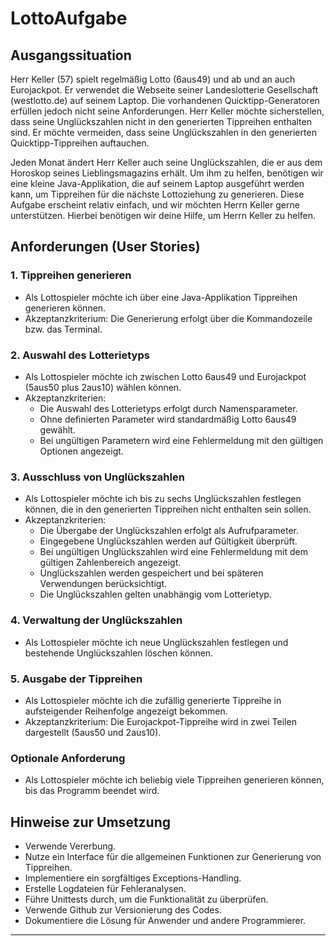 # LottoAufgabe

## Ausgangssituation

Herr Keller (57) spielt regelmäßig Lotto (6aus49) und ab und an auch Eurojackpot. Er verwendet die Webseite seiner Landeslotterie Gesellschaft (westlotto.de) auf seinem Laptop. Die vorhandenen Quicktipp-Generatoren erfüllen jedoch nicht seine Anforderungen. Herr Keller möchte sicherstellen, dass seine Unglückszahlen nicht in den generierten Tippreihen enthalten sind. Er möchte vermeiden, dass seine Unglückszahlen in den generierten Quicktipp-Tippreihen auftauchen.

Jeden Monat ändert Herr Keller auch seine Unglückszahlen, die er aus dem Horoskop seines Lieblingsmagazins erhält. Um ihm zu helfen, benötigen wir eine kleine Java-Applikation, die auf seinem Laptop ausgeführt werden kann, um Tippreihen für die nächste Lottoziehung zu generieren. Diese Aufgabe erscheint relativ einfach, und wir möchten Herrn Keller gerne unterstützen. Hierbei benötigen wir deine Hilfe, um Herrn Keller zu helfen.

## Anforderungen (User Stories)

### 1. Tippreihen generieren

- Als Lottospieler möchte ich über eine Java-Applikation Tippreihen generieren können.
- Akzeptanzkriterium: Die Generierung erfolgt über die Kommandozeile bzw. das Terminal.

### 2. Auswahl des Lotterietyps

- Als Lottospieler möchte ich zwischen Lotto 6aus49 und Eurojackpot (5aus50 plus 2aus10) wählen können.
- Akzeptanzkriterien:
    - Die Auswahl des Lotterietyps erfolgt durch Namensparameter.
    - Ohne definierten Parameter wird standardmäßig Lotto 6aus49 gewählt.
    - Bei ungültigen Parametern wird eine Fehlermeldung mit den gültigen Optionen angezeigt.

### 3. Ausschluss von Unglückszahlen

- Als Lottospieler möchte ich bis zu sechs Unglückszahlen festlegen können, die in den generierten Tippreihen nicht enthalten sein sollen.
- Akzeptanzkriterien:
    - Die Übergabe der Unglückszahlen erfolgt als Aufrufparameter.
    - Eingegebene Unglückszahlen werden auf Gültigkeit überprüft.
    - Bei ungültigen Unglückszahlen wird eine Fehlermeldung mit dem gültigen Zahlenbereich angezeigt.
    - Unglückszahlen werden gespeichert und bei späteren Verwendungen berücksichtigt.
    - Die Unglückszahlen gelten unabhängig vom Lotterietyp.

### 4. Verwaltung der Unglückszahlen

- Als Lottospieler möchte ich neue Unglückszahlen festlegen und bestehende Unglückszahlen löschen können.

### 5. Ausgabe der Tippreihen

- Als Lottospieler möchte ich die zufällig generierte Tippreihe in aufsteigender Reihenfolge angezeigt bekommen.
- Akzeptanzkriterium: Die Eurojackpot-Tippreihe wird in zwei Teilen dargestellt (5aus50 und 2aus10).

### Optionale Anforderung

- Als Lottospieler möchte ich beliebig viele Tippreihen generieren können, bis das Programm beendet wird.

## Hinweise zur Umsetzung

- Verwende Vererbung.
- Nutze ein Interface für die allgemeinen Funktionen zur Generierung von Tippreihen.
- Implementiere ein sorgfältiges Exceptions-Handling.
- Erstelle Logdateien für Fehleranalysen.
- Führe Unittests durch, um die Funktionalität zu überprüfen.
- Verwende Github zur Versionierung des Codes.
- Dokumentiere die Lösung für Anwender und andere Programmierer.

--- 